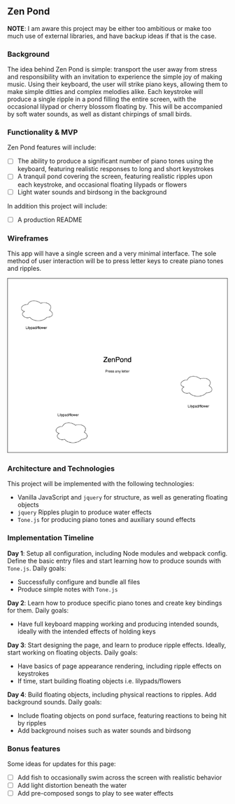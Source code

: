 ## Zen Pond

**NOTE**: I am aware this project may be either too ambitious or make too much use of external libraries, and have backup ideas if that is the case.

### Background

The idea behind Zen Pond is simple: transport the user away from stress and responsibility with an invitation to experience the simple joy of making music. Using their keyboard, the user will strike piano keys, allowing them to make simple ditties and complex melodies alike. Each keystroke will produce a single ripple in a pond filling the entire screen, with the occasional lilypad or cherry blossom floating by. This will be accompanied by soft water sounds, as well as distant chirpings of small birds.

### Functionality & MVP

Zen Pond features will include:

- [ ] The ability to produce a significant number of piano tones using the keyboard, featuring realistic responses to long and short keystrokes
- [ ] A tranquil pond covering the screen, featuring realistic ripples upon each keystroke, and occasional floating lilypads or flowers
- [ ] Light water sounds and birdsong in the background

In addition this project will include:

- [ ] A production README

### Wireframes

This app will have a single screen and a very minimal interface. The sole method of user interaction will be to press letter keys to create piano tones and ripples.

![wireframes](images/zenpond.png)

### Architecture and Technologies

This project will be implemented with the following technologies:

- Vanilla JavaScript and `jquery` for structure, as well as generating floating objects
- `jquery` Ripples plugin to produce water effects
- `Tone.js` for producing piano tones and auxiliary sound effects

### Implementation Timeline

**Day 1**: Setup all configuration, including Node modules and webpack config. Define the basic entry files and start learning how to produce sounds with `Tone.js`. Daily goals:

- Successfully configure and bundle all files
- Produce simple notes with `Tone.js`

**Day 2**: Learn how to produce specific piano tones and create key bindings for them. Daily goals:

- Have full keyboard mapping working and producing intended sounds, ideally with the intended effects of holding keys

**Day 3**: Start designing the page, and learn to produce ripple effects. Ideally, start working on floating objects. Daily goals:

- Have basics of page appearance rendering, including ripple effects on keystrokes
- If time, start building floating objects i.e. lilypads/flowers

**Day 4**: Build floating objects, including physical reactions to ripples. Add background sounds. Daily goals:

- Include floating objects on pond surface, featuring reactions to being hit by ripples
- Add background noises such as water sounds and birdsong

### Bonus features

Some ideas for updates for this page:

- [ ] Add fish to occasionally swim across the screen with realistic behavior
- [ ] Add light distortion beneath the water
- [ ] Add pre-composed songs to play to see water effects
